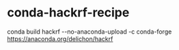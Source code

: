 # conda-hackrf-recipe

conda build hackrf --no-anaconda-upload -c conda-forge
https://anaconda.org/delichon/hackrf
